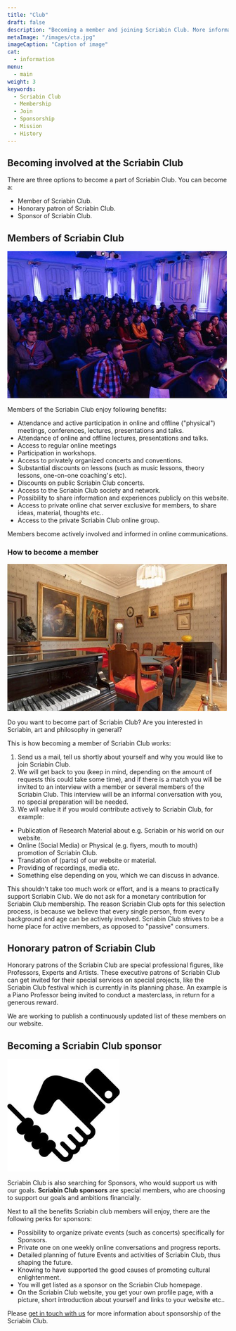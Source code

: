 ```yaml
---
title: "Club"
draft: false
description: "Becoming a member and joining Scriabin Club. More information about Sponsorship of the Scriabin Club, our Mission and History."
metaImage: "/images/cta.jpg" 
imageCaption: "Caption of image"
cat:
  - information
menu:
  - main
weight: 3
keywords:
  - Scriabin Club
  - Membership
  - Join
  - Sponsorship
  - Mission
  - History
---
```



## Becoming involved at the Scriabin Club

There are three options to become a part of Scriabin Club.
You can become a:

- Member of Scriabin Club.
- Honorary patron of Scriabin Club.
- Sponsor of Scriabin Club.

## Members of Scriabin Club

![Membership in Scriabin Club](membership.jpg)

Members of the Scriabin Club enjoy following benefits:

- Attendance and active participation in online and offline ("physical") meetings, conferences, lectures, presentations and talks.
- Attendance of online and offline lectures, presentations and talks.
- Access to regular online meetings
- Participation in workshops.
- Access to privately organized concerts and conventions.
- Substantial discounts on lessons (such as music lessons, theory lessons, one-on-one coaching's etc).
- Discounts on public Scriabin Club concerts.
- Access to the Scriabin Club society and network.
- Possibility to share information and experiences publicly on this website.
- Access to private online chat server exclusive for members, to share ideas, material, thoughts etc..
- Access to the private Scriabin Club online group.

Members become actively involved and informed in online communications.

### How to become a member

![Joining Scriabin Club](join.jpg)

Do you want to become part of Scriabin Club?
Are you interested in Scriabin, art and philosophy in general?

This is how becoming a member of Scriabin Club works:

1. Send us a mail, tell us shortly about yourself and why you would like to join Scriabin Club.
2. We will get back to you (keep in mind, depending on the amount of requests this could take some time), and if there is a match you will be invited to an interview with a member or several members of the Scriabin Club. This interview will be an informal conversation with you, no special preparation will be needed.
3. We will value it if you would contribute actively to Scriabin Club, for example:
- Publication of Research Material about e.g. Scriabin or his world on our website.
- Online (Social Media) or Physical (e.g. flyers, mouth to mouth) promotion of Scriabin Club.
- Translation of (parts) of our website or material.
- Providing of recordings, media etc.
- Something else depending on you, which we can discuss in advance.

This shouldn't take too much work or effort, and is a means to practically support Scriabin Club.
We do not ask for a monetary contribution for Scriabin Club membership.
The reason Scriabin Club opts for this selection process, is because we believe that every single person, from every background and age can be actively involved.
Scriabin Club strives to be a home place for active members, as opposed to "passive" consumers.

## Honorary patron of Scriabin Club

Honorary patrons of the Scriabin Club are special professional figures, like Professors, Experts and Artists.
These executive patrons of Scriabin Club can get invited for their special services on special projects, like the Scriabin Club festival which is currently in its planning phase.
An example is a Piano Professor being invited to conduct a masterclass, in return for a generous reward.

We are working to publish a continuously updated list of these members on our website.

## Becoming a Scriabin Club sponsor

![Scriabin Club Sponsorship](sponsor.jpg)

Scriabin Club is also searching for Sponsors, who would support us with our goals.
**Scriabin Club sponsors** are special members, who are choosing to support our goals and ambitions financially.

Next to all the benefits Scriabin club members will enjoy, there are the following perks for sponsors:

- Possibility to organize private events (such as concerts) specifically for Sponsors.
- Private one on one weekly online conversations and progress reports.
- Detailed planning of future Events and activities of Scriabin Club, thus shaping the future.
- Knowing to have supported the good causes of promoting cultural enlightenment.
- You will get listed as a sponsor on the Scriabin Club homepage.
- On the Scriabin Club website, you get your own profile page, with a picture, short introduction about yourself and links to your website etc..

Please [get in touch with us](/contact/) for more information about sponsorship of the Scriabin Club.
